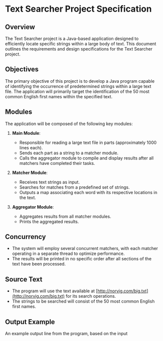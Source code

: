 # Text Searcher Project Specification

## Overview
The Text Searcher project is a Java-based application designed to efficiently locate specific strings within a large body of text. This document outlines the requirements and design specifications for the Text Searcher project.

## Objectives
The primary objective of this project is to develop a Java program capable of identifying the occurrence of predetermined strings within a large text file. The application will primarily target the identification of the 50 most common English first names within the specified text.

## Modules
The application will be composed of the following key modules:

1. **Main Module**:
    - Responsible for reading a large text file in parts (approximately 1000 lines each).
    - Sends each part as a string to a matcher module.
    - Calls the aggregator module to compile and display results after all matchers have completed their tasks.

2. **Matcher Module**:
    - Receives text strings as input.
    - Searches for matches from a predefined set of strings.
    - Outputs a map associating each word with its respective locations in the text.

3. **Aggregator Module**:
    - Aggregates results from all matcher modules.
    - Prints the aggregated results.

## Concurrency
- The system will employ several concurrent matchers, with each matcher operating in a separate thread to optimize performance.
- The results will be printed in no specific order after all sections of the text have been processed.

## Source Text
- The program will use the text available at [http://norvig.com/big.txt](http://norvig.com/big.txt) for its search operations.
- The strings to be searched will consist of the 50 most common English first names.

## Output Example
An example output line from the program, based on the input
